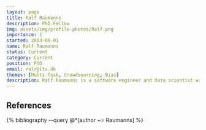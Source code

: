 ```yaml
---
layout: page
title: Ralf Raumanns
description: PhD Fellow
img: assets/img/profile-photos/Ralf.png
importance: 1
started: 2013-08-01
name: Ralf Raumanns
status: Current
category: Current
position: PhD
email: ralr@itu.dk
themes: [Multi-Task, Crowdsourcing, Bias]
description: Ralf Raumanns is a software engineer and data scientist with nearly 20 years of experience in R&D and medical applications at Philips and Maastricht University. He lectures at Fontys University Venlo and does PhD research at TU/e Eindhoven, and ITU Copenhagen, focusing on deep learning and fairness in medical diagnostics. He earned his Bachelor's degree in Computer Science and Master's degree in Data Science from Maastricht University.
---
```


References
----------
<div class="publications">
  {% bibliography --query @*[author ~= Raumanns] %}
</div>
